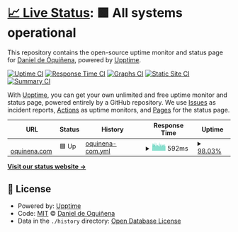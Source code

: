 # [📈 Live Status](https://oquinena.github.io/uptime): <!--live status--> **🟩 All systems operational**

This repository contains the open-source uptime monitor and status page for [Daniel de Oquiñena](https://oquinena.github.io/uptime), powered by [Upptime](https://github.com/upptime/upptime).

[![Uptime CI](https://github.com/oquinena/uptime/workflows/Uptime%20CI/badge.svg)](https://github.com/oquinena/uptime/actions?query=workflow%3A%22Uptime+CI%22)
[![Response Time CI](https://github.com/oquinena/uptime/workflows/Response%20Time%20CI/badge.svg)](https://github.com/oquinena/uptime/actions?query=workflow%3A%22Response+Time+CI%22)
[![Graphs CI](https://github.com/oquinena/uptime/workflows/Graphs%20CI/badge.svg)](https://github.com/oquinena/uptime/actions?query=workflow%3A%22Graphs+CI%22)
[![Static Site CI](https://github.com/oquinena/uptime/workflows/Static%20Site%20CI/badge.svg)](https://github.com/oquinena/uptime/actions?query=workflow%3A%22Static+Site+CI%22)
[![Summary CI](https://github.com/oquinena/uptime/workflows/Summary%20CI/badge.svg)](https://github.com/oquinena/uptime/actions?query=workflow%3A%22Summary+CI%22)

With [Upptime](https://upptime.js.org), you can get your own unlimited and free uptime monitor and status page, powered entirely by a GitHub repository. We use [Issues](https://github.com/oquinena/uptime/issues) as incident reports, [Actions](https://github.com/oquinena/uptime/actions) as uptime monitors, and [Pages](https://oquinena.github.io/uptime) for the status page.

<!--start: status pages-->
<!-- This summary is generated by Upptime (https://github.com/upptime/upptime) -->
<!-- Do not edit this manually, your changes will be overwritten -->
<!-- prettier-ignore -->
| URL | Status | History | Response Time | Uptime |
| --- | ------ | ------- | ------------- | ------ |
| <img alt="" src="https://icons.duckduckgo.com/ip3/www.oquinena.com.ico" height="13"> [oquinena.com](https://www.oquinena.com) | 🟩 Up | [oquinena-com.yml](https://github.com/oquinena/uptime/commits/HEAD/history/oquinena-com.yml) | <details><summary><img alt="Response time graph" src="./graphs/oquinena-com/response-time-week.png" height="20"> 592ms</summary><br><a href="https://status.oquinena.com/history/oquinena-com"><img alt="Response time 600" src="https://img.shields.io/endpoint?url=https%3A%2F%2Fraw.githubusercontent.com%2Foquinena%2Fuptime%2FHEAD%2Fapi%2Foquinena-com%2Fresponse-time.json"></a><br><a href="https://status.oquinena.com/history/oquinena-com"><img alt="24-hour response time 592" src="https://img.shields.io/endpoint?url=https%3A%2F%2Fraw.githubusercontent.com%2Foquinena%2Fuptime%2FHEAD%2Fapi%2Foquinena-com%2Fresponse-time-day.json"></a><br><a href="https://status.oquinena.com/history/oquinena-com"><img alt="7-day response time 592" src="https://img.shields.io/endpoint?url=https%3A%2F%2Fraw.githubusercontent.com%2Foquinena%2Fuptime%2FHEAD%2Fapi%2Foquinena-com%2Fresponse-time-week.json"></a><br><a href="https://status.oquinena.com/history/oquinena-com"><img alt="30-day response time 580" src="https://img.shields.io/endpoint?url=https%3A%2F%2Fraw.githubusercontent.com%2Foquinena%2Fuptime%2FHEAD%2Fapi%2Foquinena-com%2Fresponse-time-month.json"></a><br><a href="https://status.oquinena.com/history/oquinena-com"><img alt="1-year response time 600" src="https://img.shields.io/endpoint?url=https%3A%2F%2Fraw.githubusercontent.com%2Foquinena%2Fuptime%2FHEAD%2Fapi%2Foquinena-com%2Fresponse-time-year.json"></a></details> | <details><summary><a href="https://status.oquinena.com/history/oquinena-com">98.03%</a></summary><a href="https://status.oquinena.com/history/oquinena-com"><img alt="All-time uptime 99.80%" src="https://img.shields.io/endpoint?url=https%3A%2F%2Fraw.githubusercontent.com%2Foquinena%2Fuptime%2FHEAD%2Fapi%2Foquinena-com%2Fuptime.json"></a><br><a href="https://status.oquinena.com/history/oquinena-com"><img alt="24-hour uptime 97.65%" src="https://img.shields.io/endpoint?url=https%3A%2F%2Fraw.githubusercontent.com%2Foquinena%2Fuptime%2FHEAD%2Fapi%2Foquinena-com%2Fuptime-day.json"></a><br><a href="https://status.oquinena.com/history/oquinena-com"><img alt="7-day uptime 98.03%" src="https://img.shields.io/endpoint?url=https%3A%2F%2Fraw.githubusercontent.com%2Foquinena%2Fuptime%2FHEAD%2Fapi%2Foquinena-com%2Fuptime-week.json"></a><br><a href="https://status.oquinena.com/history/oquinena-com"><img alt="30-day uptime 95.64%" src="https://img.shields.io/endpoint?url=https%3A%2F%2Fraw.githubusercontent.com%2Foquinena%2Fuptime%2FHEAD%2Fapi%2Foquinena-com%2Fuptime-month.json"></a><br><a href="https://status.oquinena.com/history/oquinena-com"><img alt="1-year uptime 99.50%" src="https://img.shields.io/endpoint?url=https%3A%2F%2Fraw.githubusercontent.com%2Foquinena%2Fuptime%2FHEAD%2Fapi%2Foquinena-com%2Fuptime-year.json"></a></details>

<!--end: status pages-->

[**Visit our status website →**](https://oquinena.github.io/uptime)

## 📄 License

- Powered by: [Upptime](https://github.com/upptime/upptime)
- Code: [MIT](./LICENSE) © [Daniel de Oquiñena](https://oquinena.github.io/uptime)
- Data in the `./history` directory: [Open Database License](https://opendatacommons.org/licenses/odbl/1-0/)
